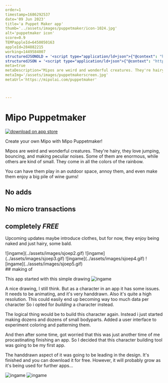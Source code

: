 ```yaml
---
order=1
timestamp=1686292537
date='09 Jun 2023'
title='a Puppet Maker app'
thumb='../assets/images/puppetmaker/icon-1024.jpg'
alt='puppetmaker icon'
score=0.9
TEMPappleId=6450050163
appleId=284882215
working=1449584007
structuredJSONOLD = '<script type="application/ld+json">{"@context": "https://schema.org","@type": "SoftwareApplication","name": "Mipo Puppetmaker","operatingSystem": "IOS","applicationCategory": "https://schema.org/SoftwareApplication","aggregateRating": {"@type": "AggregateRating","ratingValue": "","ratingCount": ""}"installUrl":"https://apps.apple.com/app/6450050163","offers": {"@type": "Offer","price": "0","priceCurrency": ""}}</script><!--Schema Generated by https://instantschema.com/ -->'
structuredJSON = '<script type="application/ld+json">{"@context": "http://schema.org","@type": "SoftwareApplication","name": "Mipo Puppetmaker","operatingSystem": "IOS","installUrl":"https://apps.apple.com/app/6450050163","image": ["https://mipolai.com/assets/images/sjoep2.gif","https://mipolai.com/assets/images/puppetmaker/ingame1.jpg"],"author": {"@type": "Person","name": "Nikki Koole"},"publisher": {"@type": "Organization","name": "Mipolai"}}</script>'
meta=true
metaDescription="Mipos are weird and wonderful creatures. They're hairy, they love jumping, bouncing, and making peculiar noises. Now you can make them too!"
metaImg='/assets/images/puppetmakerscreen.jpg'
metaUrl='https://mipolai.com/puppetmaker'



---
```





# Mipo Puppetmaker

<a class='downloadApp' href="https://apps.apple.com/us/app/puppetmaker/id6450050163" target="_blank" rel="get it over at the app store"> ![download on app store](../assets/images/download-on-the-app-store.svg) </a>

Create your own Mipo with Mipo Puppetmaker!

Mipos are weird and wonderful creatures. They're hairy, they love jumping, bouncing, and making peculiar noises. Some of them are enormous, while others are kind of small. They come in all the colors of the rainbow.

You can have them play in an outdoor space, annoy them, and even make them enjoy a big pile of wine gums!

## No adds
## No micro transactions
## completely *FREE*

Upcoming updates maybe introduce clothes, but for now, they enjoy  being naked and just hairy, some bald.

<section class='aubergine'>
![ingame](../assets/images/sjoep2.gif)
![ingame](../assets/images/sjoep3.gif)
![ingame](../assets/images/sjoep4.gif)
![ingame](../assets/images/sjoep5.gif)
</section>


<section class='pink'>
## making of

This app started with this simple drawing
![ingame](../assets/images/doggie.png)

A nice drawing, I still think.
But as a character in an app it has some issues.
It needs to be animating, and it's very handdrawn.
Also it's quite a high resolution.
This could easily end up becoming way too much data per character
So i opted for *building* a character instead.

The logical thing would be to build this character again.
Instead i just started making dozens and dozens of small bodyparts.
Added a  user interface to experiment coloring and patterning them.

And then after some time, got worried that this was just another time of me procastinating finishing an app.
So I decided that this character building tool was going to be my first app.

The handdrawn aspect of it was going to be leading in the design.
It's finished and you can download it for free.
However, it will probably grow as it's being used for further apps...

![ingame](../assets/images/puppetmaker/ingame4.jpg#polaroid)
![ingame](../assets/images/puppetmaker/ingame1.jpg#polaroid)

</section>
